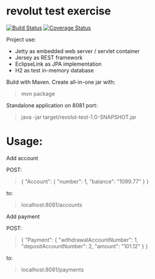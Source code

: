 # revolut test exercise

[![Build Status](https://travis-ci.org/antonkudinov/revolut-test.svg?branch=master)](https://travis-ci.org/antonkudinov/revolut-test)
[![Coverage Status](https://coveralls.io/repos/github/antonkudinov/revolut-test/badge.svg)](https://coveralls.io/github/antonkudinov/revolut-test?branch=master)

Project use:
- Jetty as embedded web server / servlet container
- Jersey as REST framework
- EclipseLink as JPA implementation
- H2 as test in-memory database

Build with Maven. Create all-in-one jar with:
> mvn package

Standalone application on 8081 port:
> java -jar target/revolut-test-1.0-SNAPSHOT.jar


# Usage:
Add account

POST:

> {
  "Account": {
    "number": 1,
    "balance": "1099.77"
  }
}

to:

> localhost:8081/accounts

Add payment

POST:

> {
  "Payment": {
    "withdrawalAccountNumber": 1,
    "depositAccountNumber": 2,
    "amount": "101.12"
  }
}

to:

> localhost:8081/payments
